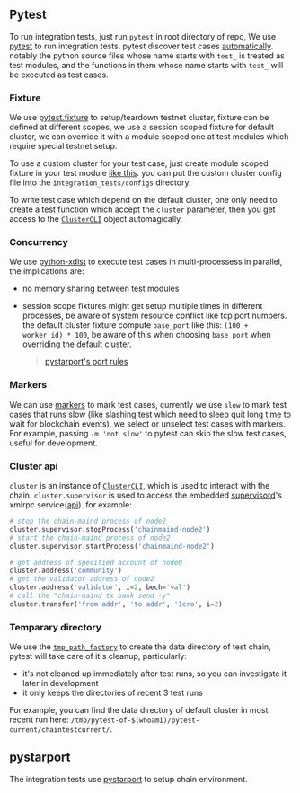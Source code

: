 ## Pytest

To run integration tests, just run `pytest` in root directory of repo, We use [pytest](https://docs.pytest.org/) to run
integration tests. pytest discover test cases
[automatically](https://docs.pytest.org/en/3.0.6/goodpractices.html#conventions-for-python-test-discovery). notably the
python source files whose name starts with `test_` is treated as test modules, and the functions in them whose name
starts with `test_` will be executed as test cases.

### Fixture

We use [pytest.fixture]() to setup/teardown testnet cluster, fixture can be defined at different scopes, we use a
session scoped fixture for default cluster, we can override it with a module scoped one at test modules which require
special testnet setup.

To use a custom cluster for your test case, just create module scoped fixture in your test module [like
this](https://github.com/crypto-org-chain/chain-main/blob/cb0005fd64250e08e4f758138db6a11fcec71d03/integration_tests/test_slashing.py#L17).
you can put the custom cluster config file into the `integration_tests/configs` directory.

To write test case which depend on the default cluster, one only need to create a test function which accept the
`cluster` parameter, then you get access to the [`ClusterCLI`](../pystarport/pystarport/cluster.py#L38) object
automagically.

### Concurrency

We use [python-xdist](https://pypi.org/project/pytest-xdist/) to execute test cases in multi-processess in parallel, the
implications are:

- no memory sharing between test modules

- session scope fixtures might get setup multiple times in different processes, be aware of system resource conflict
  like tcp port numbers. the default cluster fixture compute `base_port` like this: `(100 + worker_id) * 100`, be aware
of this when choosing `base_port` when overriding the default cluster.

  > [pystarport's port rules](../pystarport/README.md#port-rules)

### Markers

We can use [markers](https://docs.pytest.org/en/stable/example/markers.html) to mark test cases, currently we  use
`slow` to mark test cases that runs slow (like slashing test which need to sleep quit long time to wait
for blockchain events), we select or unselect test cases with markers. For example, passing `-m 'not slow'` to pytest
can skip the slow test cases, useful for development.

### Cluster api

`cluster` is an instance of
[`ClusterCLI`](https://github.com/crypto-org-chain/chain-main/blob/master/pystarport/pystarport/cluster.py#L21), which is used
to interact with the chain. `cluster.supervisor` is used to access the embedded [supervisord](http://supervisord.org/)'s
xmlrpc service([api](http://supervisord.org/api.html)). for example:

```python
# stop the chain-maind process of node2
cluster.supervisor.stopProcess('chainmaind-node2')
# start the chain-maind process of node2
cluster.supervisor.startProcess('chainmaind-node2')

# get address of specified account of node0
cluster.address('community')
# get the validator address of node2
cluster.address('validator', i=2, bech='val')
# call the "chain-maind tx bank send -y"
cluster.transfer('from addr', 'to addr', '1cro', i=2)
```

### Temparary directory

We use the [`tmp_path_factory`](https://docs.pytest.org/en/stable/tmpdir.html#the-tmp-path-factory-fixture) to create
the data directory of test chain, pytest will take care of it's cleanup, particularly:

- it's not cleaned up immediately after test runs, so you can investigate it later in development
- it only keeps the directories of recent 3 test runs

For example, you can find the data directory of default cluster in most recent run here: `/tmp/pytest-of-$(whoami)/pytest-current/chaintestcurrent/`.

## pystarport

The integration tests use [pystarport](../pystarport/README.md) to setup chain environment.
